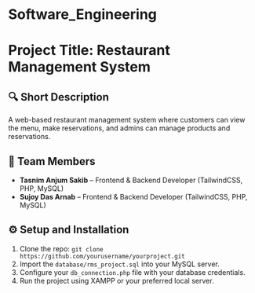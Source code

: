 # Software_Engineering

# Project Title: Restaurant Management System

## 🔍 Short Description
A web-based restaurant management system where customers can view the menu, make reservations, and admins can manage products and reservations.

## 👥 Team Members
- **Tasnim Anjum Sakib** – Frontend & Backend Developer (TailwindCSS, PHP, MySQL)
- **Sujoy Das Arnab** – Frontend & Backend Developer (TailwindCSS, PHP, MySQL)


## ⚙️ Setup and Installation
1. Clone the repo: `git clone https://github.com/yourusername/yourproject.git`
2. Import the `database/rms_project.sql` into your MySQL server.
3. Configure your `db_connection.php` file with your database credentials.
4. Run the project using XAMPP or your preferred local server.


